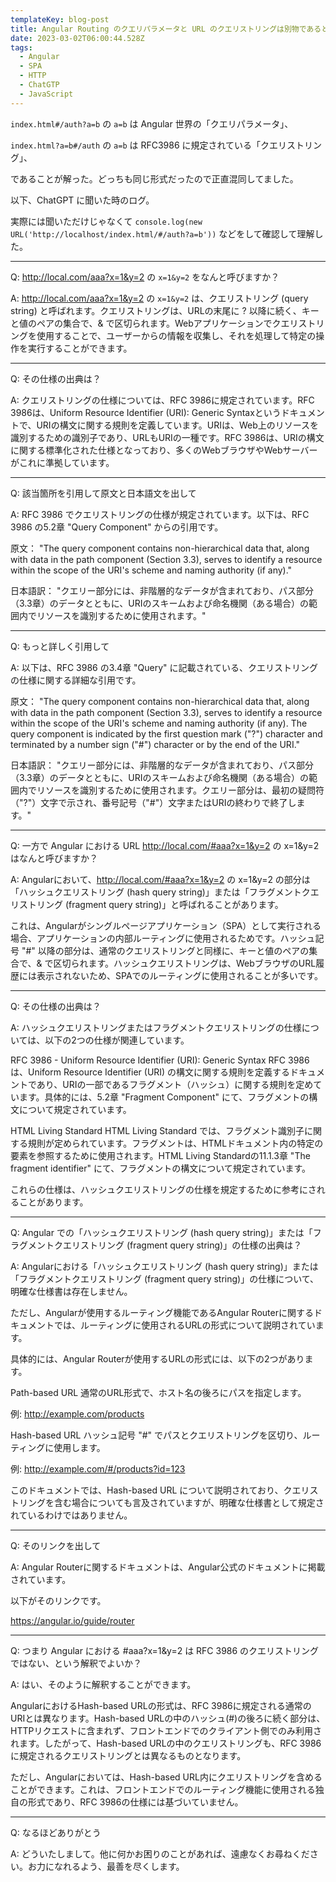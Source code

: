 ```yaml
---
templateKey: blog-post
title: Angular Routing のクエリパラメータと URL のクエリストリングは別物であると知った
date: 2023-03-02T06:00:44.528Z
tags:
  - Angular
  - SPA
  - HTTP
  - ChatGTP
  - JavaScript
---
```


``index.html#/auth?a=b`` の ``a=b`` は Angular 世界の「クエリパラメータ」、

``index.html?a=b#/auth`` の ``a=b`` は RFC3986 に規定されている「クエリストリング」、

であることが解った。どっちも同じ形式だったので正直混同してました。

以下、ChatGPT に聞いた時のログ。

実際には聞いただけじゃなくて ``console.log(new URL('http://localhost/index.html/#/auth?a=b'))`` などをして確認して理解した。

----
Q:
http://local.com/aaa?x=1&y=2 の ``x=1&y=2`` をなんと呼びますか？

A:
http://local.com/aaa?x=1&y=2 の ``x=1&y=2`` は、クエリストリング (query string) と呼ばれます。クエリストリングは、URLの末尾に ? 以降に続く、キーと値のペアの集合で、& で区切られます。Webアプリケーションでクエリストリングを使用することで、ユーザーからの情報を収集し、それを処理して特定の操作を実行することができます。




----
Q:
その仕様の出典は？

A:
クエリストリングの仕様については、RFC 3986に規定されています。RFC 3986は、Uniform Resource Identifier (URI): Generic Syntaxというドキュメントで、URIの構文に関する規則を定義しています。URIは、Web上のリソースを識別するための識別子であり、URLもURIの一種です。RFC 3986は、URIの構文に関する標準化された仕様となっており、多くのWebブラウザやWebサーバーがこれに準拠しています。




----
Q:
該当箇所を引用して原文と日本語文を出して

A:
RFC 3986 でクエリストリングの仕様が規定されています。以下は、RFC 3986 の5.2章 "Query Component" からの引用です。

原文：
"The query component contains non-hierarchical data that, along with data in the path component (Section 3.3), serves to identify a resource within the scope of the URI's scheme and naming authority (if any)."

日本語訳：
"クエリー部分には、非階層的なデータが含まれており、パス部分（3.3章）のデータとともに、URIのスキームおよび命名機関（ある場合）の範囲内でリソースを識別するために使用されます。"




----
Q:
もっと詳しく引用して

A:
以下は、RFC 3986 の3.4章 "Query" に記載されている、クエリストリングの仕様に関する詳細な引用です。

原文：
"The query component contains non-hierarchical data that, along with data in the path component (Section 3.3), serves to identify a resource within the scope of the URI's scheme and naming authority (if any). The query component is indicated by the first question mark ("?") character and terminated by a number sign ("#") character or by the end of the URI."

日本語訳：
"クエリー部分には、非階層的なデータが含まれており、パス部分（3.3章）のデータとともに、URIのスキームおよび命名機関（ある場合）の範囲内でリソースを識別するために使用されます。クエリー部分は、最初の疑問符（"?"）文字で示され、番号記号（"#"）文字またはURIの終わりで終了します。"




----
Q:
一方で Angular における URL http://local.com/#aaa?x=1&y=2 の x=1&y=2 はなんと呼びますか？

A:
Angularにおいて、http://local.com/#aaa?x=1&y=2 の x=1&y=2 の部分は「ハッシュクエリストリング (hash query string)」または「フラグメントクエリストリング (fragment query string)」と呼ばれることがあります。

これは、Angularがシングルページアプリケーション（SPA）として実行される場合、アプリケーションの内部ルーティングに使用されるためです。ハッシュ記号 "#" 以降の部分は、通常のクエリストリングと同様に、キーと値のペアの集合で、& で区切られます。ハッシュクエリストリングは、WebブラウザのURL履歴には表示されないため、SPAでのルーティングに使用されることが多いです。




----
Q:
その仕様の出典は？

A:
ハッシュクエリストリングまたはフラグメントクエリストリングの仕様については、以下の2つの仕様が関連しています。

RFC 3986 - Uniform Resource Identifier (URI): Generic Syntax
RFC 3986は、Uniform Resource Identifier (URI) の構文に関する規則を定義するドキュメントであり、URIの一部であるフラグメント（ハッシュ）に関する規則を定めています。具体的には、5.2章 "Fragment Component" にて、フラグメントの構文について規定されています。

HTML Living Standard
HTML Living Standard では、フラグメント識別子に関する規則が定められています。フラグメントは、HTMLドキュメント内の特定の要素を参照するために使用されます。HTML Living Standardの11.1.3章 "The fragment identifier" にて、フラグメントの構文について規定されています。

これらの仕様は、ハッシュクエリストリングの仕様を規定するために参考にされることがあります。




----
Q:
Angular での「ハッシュクエリストリング (hash query string)」または「フラグメントクエリストリング (fragment query string)」の仕様の出典は？

A:
Angularにおける「ハッシュクエリストリング (hash query string)」または「フラグメントクエリストリング (fragment query string)」の仕様について、明確な仕様書は存在しません。

ただし、Angularが使用するルーティング機能であるAngular Routerに関するドキュメントでは、ルーティングに使用されるURLの形式について説明されています。

具体的には、Angular Routerが使用するURLの形式には、以下の2つがあります。

Path-based URL
通常のURL形式で、ホスト名の後ろにパスを指定します。

例: http://example.com/products

Hash-based URL
ハッシュ記号 "#" でパスとクエリストリングを区切り、ルーティングに使用します。

例: http://example.com/#/products?id=123

このドキュメントでは、Hash-based URL について説明されており、クエリストリングを含む場合についても言及されていますが、明確な仕様書として規定されているわけではありません。




----
Q:
そのリンクを出して

A:
Angular Routerに関するドキュメントは、Angular公式のドキュメントに掲載されています。

以下がそのリンクです。

https://angular.io/guide/router



----
Q:
つまり Angular における #aaa?x=1&y=2 は RFC 3986 のクエリストリングではない、という解釈でよいか？

A:
はい、そのように解釈することができます。

AngularにおけるHash-based URLの形式は、RFC 3986に規定される通常のURIとは異なります。Hash-based URLの中のハッシュ(#)の後ろに続く部分は、HTTPリクエストに含まれず、フロントエンドでのクライアント側でのみ利用されます。したがって、Hash-based URLの中のクエリストリングも、RFC 3986に規定されるクエリストリングとは異なるものとなります。

ただし、Angularにおいては、Hash-based URL内にクエリストリングを含めることができます。これは、フロントエンドでのルーティング機能に使用される独自の形式であり、RFC 3986の仕様には基づいていません。




----
Q:
なるほどありがとう

A:
どういたしまして。他に何かお困りのことがあれば、遠慮なくお尋ねください。お力になれるよう、最善を尽くします。
